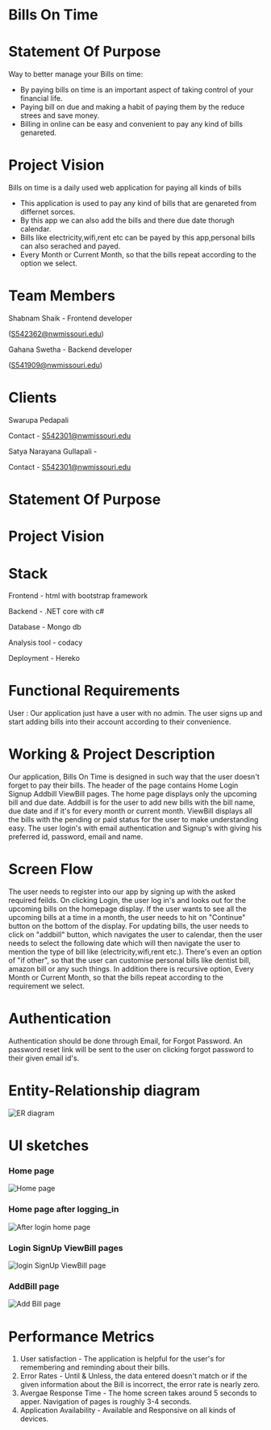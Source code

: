 # Bills On Time

# Statement Of Purpose
Way to better manage your Bills on time:
- By paying bills on time is an important aspect of taking control of your financial life.
- Paying bill on due and making a habit of paying them by the reduce strees and save money.
- Billing in online can be easy and convenient to pay any kind of bills genareted.

# Project Vision
Bills on time is a daily used web application for paying all kinds of bills
- This application is used to pay any kind of bills that are genareted from differnet sorces.
- By this app we can also add the bills and there due date thorugh calendar.
- Bills like electricity,wifi,rent etc can be payed by this app,personal bills can also serached and payed.
- Every Month or Current Month, so that the bills repeat according to the option we select.

# Team Members
Shabnam Shaik - Frontend developer

(S542362@nwmissouri.edu)

Gahana Swetha - Backend developer

(S541909@nwmissouri.edu)

# Clients
Swarupa Pedapali 

Contact -  S542301@nwmissouri.edu

Satya Narayana Gullapali - 
 
Contact - S542301@nwmissouri.edu 
# Statement Of Purpose
# Project Vision
# Stack
Frontend - html with bootstrap framework

Backend - .NET core with c#

Database - Mongo db

Analysis tool - codacy

Deployment - Hereko

# Functional Requirements
User : Our application just have a user with no admin. The user signs up and start adding bills into their account according to their convenience.

# Working & Project Description
Our application, Bills On Time is designed in such way that the user doesn't forget to pay their bills. 
The header of the page contains Home Login Signup Addbill ViewBill pages. The home page displays only the upcoming bill and due date. 
Addbill is for the user to add new bills with the bill name, due date and if it's for every month or current month. ViewBill displays
all the bills with the pending or paid status for the user to make understanding easy. The user login's with email authentication and 
Signup's with giving his preferred id, password, email and name.

# Screen Flow
The user needs to register into our app by signing up with the asked required feilds. On clicking Login, the user log in's and looks out for the upcoming bills
on the homepage display. If the user wants to see all the upcoming bills at a time in a month, the user needs to hit on "Continue" button on the bottom of the display.
For updating bills, the user needs to click on "addbill" button, which navigates the user to calendar, then the user needs to select the following date
which will then navigate the user to mention the type of bill like (electricity,wifi,rent etc.). There's even an option of "if other", 
so that the user can customise  personal bills like dentist bill, amazon bill or any such things. In addition there is recursive option, 
Every Month or Current Month, so that the bills repeat according to the requirement we select.

# Authentication 
Authentication should be done through Email, for Forgot Password.  An password reset link will be sent
to the user on clicking forgot password to their given email id's. 

# Entity-Relationship diagram
![ER diagram](/images/image05.jpeg) 
# UI sketches
### Home page
![Home page](/images/image01.jpeg)
### Home page after logging_in
![After login home page](images/image02.jpeg)
### Login SignUp ViewBill pages
![login SignUp ViewBill page](images/image03.jpeg)
### AddBill page
![Add Bill page](images/image04.jpeg)

# Performance Metrics
1. User satisfaction - The application is helpful for the user's for remembering and reminding about their bills.
2. Error Rates - Until & Unless, the data entered doesn't match or if the given information about the Bill is incorrect, the error rate is nearly zero.
3. Avergae Response Time - The home screen takes around 5 seconds to apper. Navigation of pages is roughly 3-4 seconds.
4. Application Availability -  Available and Responsive on all kinds of devices. 
